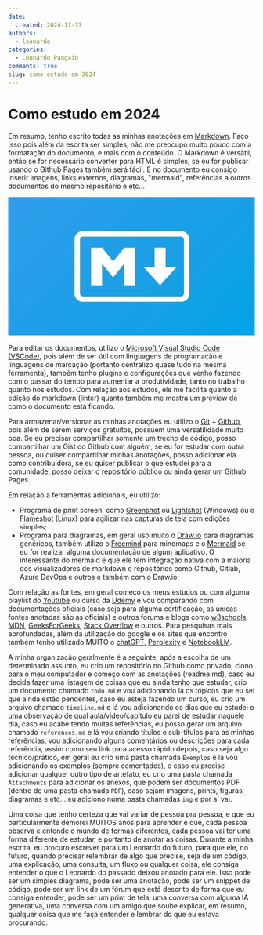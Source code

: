 ```yaml
---
date:
  created: 2024-11-17
authors:
  - leonardo
categories:
  - Leonardo Pangaio
comments: true
slug: como-estudo-em-2024
---
```


# Como estudo em 2024

Em resumo, tenho escrito todas as minhas anotações em [Markdown](https://www.markdownguide.org/). Faço isso pois além da escrita ser simples, não me preocupo muito pouco com a formatação do documento, e mais com o conteúdo. O Markdown é versátil, então se for necessário converter para HTML é simples, se eu for publicar usando o Github Pages também será fácil. E no documento eu consigo inserir imagens, links externos, diagramas, "mermaid", referências a outros documentos do mesmo repositório e etc...

<!-- more -->

![Markdown Logo](../../../images/blog/leonardo/markdown_logo.png)

Para editar os documentos, utilizo o [Microsoft Visual Studio Code (VSCode)](https://code.visualstudio.com/), pois além de ser útil com linguagens de programação e linguagens de marcação (portanto centralizo quase tudo na mesma ferramenta), também tenho plugins e configurações que venho fazendo com o passar do tempo para aumentar a produtividade, tanto no trabalho quanto nos estudos. Com relação aos estudos, ele me facilita quanto a edição do markdown (linter) quanto também me mostra um preview de como o documento está ficando.

Para armazenar/versionar as minhas anotações eu utilizo o [Git](https://git-scm.com/) + [Github](https://github.com/), pois além de serem serviços gratuitos, possuem uma versatilidade muito boa. Se eu precisar compartilhar somente um trecho de código, posso compartilhar um Gist do Github com alguém, se eu for estudar com outra pessoa, ou quiser compartilhar minhas anotações, posso adicionar ela como contribuidora, se eu quiser publicar o que estudei para a comunidade, posso deixar o repositório público ou ainda gerar um Github Pages.

Em relação a ferramentas adicionais, eu utilizo:
- Programa de print screen, como [Greenshot](https://getgreenshot.org/) ou [Lightshot](https://app.prntscr.com/pt-br/index.html) (Windows) ou o [Flameshot](https://flameshot.org/) (Linux) para agilizar nas capturas de tela com edições simples;
- Programa para diagramas, em geral uso muito o [Draw.io](https://www.drawio.com/) para diagramas genéricos, também utilizo o [Freemind](https://freemind.sourceforge.io/wiki/index.php/Main_Page) para mindmaps e o [Mermaid](https://mermaid.live) se eu for realizar alguma documentação de algum aplicativo. O interessante do mermaid é que ele tem integração nativa com a maioria dos visualizadores de markdown e repositórios como Github, Gitlab, Azure DevOps e outros e também com o Draw.io;

Com relação as fontes, em geral começo os meus estudos ou com alguma playlist do [Youtube](https://www.youtube.com/) ou curso da [Udemy](https://www.udemy.com/) e vou comparando com documentações oficiais (caso seja para alguma certificação, as únicas fontes anotadas são as oficiais) e outros forums e blogs como [w3schools](https://www.w3schools.com/), [MDN](https://developer.mozilla.org/en-US/), [GeeksForGeeks](https://www.geeksforgeeks.org/), [Stack Overflow](https://stackoverflow.com/) e outros. Para pesquisas mais aprofundadas, além da utilização do google e os sites que encontro também tenho utilizado MUITO o [chatGPT](https://chatgpt.com/), [Perplexity](https://www.perplexity.ai/) e [NotebookLM](https://notebooklm.google.com/).

A minha organização geralmente é a seguinte, após a escolha de um determinado assunto, eu crio um repositório no Github como privado, clono para o meu computador e começo com as anotações (readme.md), caso eu decida fazer uma listagem de coisas que eu ainda tenho que estudar, crio um documento chamado `todo.md` e vou adicionando lá os tópicos que eu sei que ainda estão pendentes, caso eu esteja fazendo um curso, eu crio um arquivo chamado `timeline.md` e lá vou adicionando os dias que eu estudei e uma observação de qual aula/vídeo/capítulo eu parei de estudar naquele dia, caso eu acabe tendo muitas referências, eu posso gerar um arquivo chamado `references.md` e lá vou criando títulos e sub-títulos para as minhas referências, vou adicionando alguns comentários ou descrições para cada referência, assim como seu link para acesso rápido depois, caso seja algo técnico/prático, em geral eu crio uma pasta chamada `Exemplos` e lá vou adicionando os exemplos (sempre comentados), e caso eu precise adicionar qualquer outro tipo de artefato, eu crio uma pasta chamada `Attachments` para adicionar os anexos, que podem ser documentos PDF (dentro de uma pasta chamada `PDF`), caso sejam imagens, prints, figuras, diagramas e etc... eu adiciono numa pasta chamadas `img` e por aí vai.

Uma coisa que tenho certeza que vai variar de pessoa pra pessoa, e que eu particularmente demorei MUITOS anos para aprender é que, cada pessoa observa e entende o mundo de formas diferentes, cada pessoa vai ter uma forma diferente de estudar, e portanto de anotar as coisas. Durante a minha escrita, eu procuro escrever para um Leonardo do futuro, para que ele, no futuro, quando precisar relembrar de algo que precise, seja de um código, uma explicação, uma consulta, um fluxo ou qualquer coisa, ele consiga entender o que o Leonardo do passado deixou anotado para ele. Isso pode ser um simples diagrama, pode ser uma anotação, pode ser um snippet de código, pode ser um link de um fórum que está descrito de forma que eu consiga entender, pode ser um print de tela, uma conversa com alguma IA generativa, uma conversa com um amigo que soube explicar, em resumo, qualquer coisa que me faça entender e lembrar do que eu estava procurando.